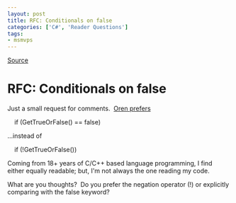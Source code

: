 ```yaml
---
layout: post
title: RFC: Conditionals on false
categories: ['C#', 'Reader Questions']
tags:
- msmvps
---
```

[Source](http://blogs.msmvps.com/peterritchie/2008/05/11/rfc-conditionals-on-false/ "Permalink to RFC: Conditionals on false")

# RFC: Conditionals on false

Just a small request for comments.  [Oren prefers][1]

  

    if (GetTrueOrFalse() == false)

…instead of 

  

    if (!GetTrueOrFalse())

Coming from 18+ years of C/C++ based language programming, I find either equally readable; but, I'm not always the one reading my code.

What are you thoughts?  Do you prefer the negation operator (!) or explicitly comparing with the false keyword?

[1]: http://tech.groups.yahoo.com/group/altdotnet/message/6138

